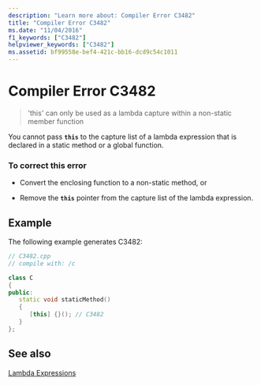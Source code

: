 ```yaml
---
description: "Learn more about: Compiler Error C3482"
title: "Compiler Error C3482"
ms.date: "11/04/2016"
f1_keywords: ["C3482"]
helpviewer_keywords: ["C3482"]
ms.assetid: bf99558e-bef4-421c-bb16-dcd9c54c1011
---
```

# Compiler Error C3482

> 'this' can only be used as a lambda capture within a non-static member function

You cannot pass **`this`** to the capture list of a lambda expression that is declared in a static method or a global function.

### To correct this error

- Convert the enclosing function to a non-static method, or

- Remove the **`this`** pointer from the capture list of the lambda expression.

## Example

The following example generates C3482:

```cpp
// C3482.cpp
// compile with: /c

class C
{
public:
   static void staticMethod()
   {
      [this] {}(); // C3482
   }
};
```

## See also

[Lambda Expressions](../../cpp/lambda-expressions-in-cpp.md)
